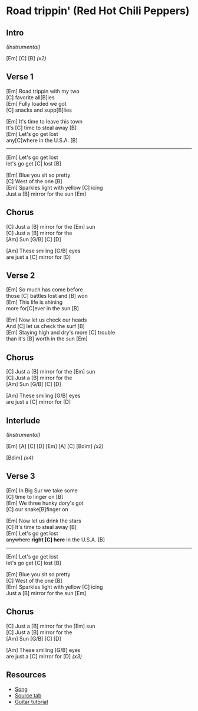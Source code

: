 # Road trippin' (Red Hot Chili Peppers)

## Intro

_(Instrumental)_

[Em] [C] [B] _(x2)_
 
## Verse 1

[Em] Road trippin with my two  
[C] favorite all[B]ies  
[Em] Fully loaded we got  
[C] snacks and supp[B]lies

[Em] It's time to leave this town  
It's [C] time to steal away [B]  
[Em] Let's go get lost  
any[C]where in the U.S.A. [B]

---

[Em] Let's go get lost  
let's go get [C] lost [B]

[Em] Blue you sit so pretty  
[C] West of the one [B]  
[Em] Sparkles light with yellow [C] icing  
Just a [B] mirror for the sun [Em]

##  Chorus

[C] Just a [B] mirror for the [Em] sun  
[C] Just a [B] mirror for the  
[Am] Sun [G/B] [C] [D]

[Am] These smiling [G/B] eyes  
are just a [C] mirror for [D]
 
## Verse 2

[Em] So much has come before  
those [C] battles lost and [B] won  
[Em] This life is shining  
more for[C]ever in the sun [B]

[Em] Now let us check our heads  
And [C] let us check the surf [B]  
[Em] Staying high and dry's more [C] trouble  
than it's [B] worth in the sun [Em]

##  Chorus

[C] Just a [B] mirror for the [Em] sun  
[C] Just a [B] mirror for the  
[Am] Sun [G/B] [C] [D]

[Am] These smiling [G/B] eyes  
are just a [C] mirror for [D]

## Interlude

_(Instrumental)_
 
[Em] [A] [C] [D] [Em] [A] [C] [Bdim] _(x2)_
 
[Bdim] _(x4)_

## Verse 3


[Em] In Big Sur we take some  
[C] time to linger on [B]  
[Em] We three hunky dory's got  
[C] our snake[B]finger on

[Em] Now let us drink the stars  
[C] It's time to steal away [B]  
[Em] Let's go get lost  
~~anywhere~~ **right [C] here** in the U.S.A. [B]

---

[Em] Let's go get lost  
let's go get [C] lost [B]

[Em] Blue you sit so pretty  
[C] West of the one [B]  
[Em] Sparkles light with yellow [C] icing  
Just a [B] mirror for the sun [Em]

##  Chorus

[C] Just a [B] mirror for the [Em] sun  
[C] Just a [B] mirror for the  
[Am] Sun [G/B] [C] [D]

[Am] These smiling [G/B] eyes  
are just a [C] mirror for [D] _(x3)_

## Resources

- [Song](https://www.youtube.com/watch?v=11GYvfYjyV0)
- [Source tab](https://tabs.ultimate-guitar.com/tab/red-hot-chili-peppers/road-trippin-chords-1009501)
- [Guitar tutorial](https://www.youtube.com/watch?v=NXLH5YT1ZLM)

